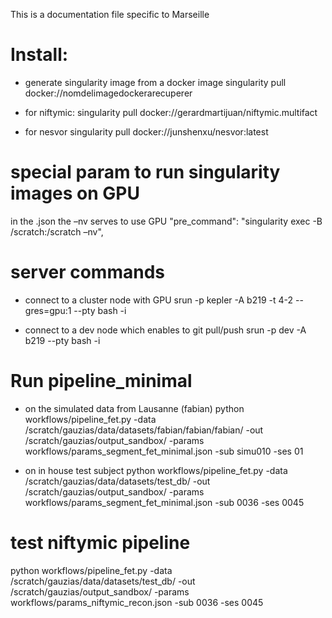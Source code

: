 This is a documentation file specific to Marseille

# Install:
- generate singularity image from a docker image
singularity pull docker://nomdelimagedockerarecuperer

- for niftymic:
singularity pull docker://gerardmartijuan/niftymic.multifact

- for nesvor
singularity pull docker://junshenxu/nesvor:latest

# special param to run singularity images on GPU
in the .json the –nv serves to use GPU
"pre_command": "singularity exec -B /scratch:/scratch –nv",

# server commands 
- connect to a cluster node with GPU
srun -p kepler -A b219 -t 4-2 --gres=gpu:1 --pty bash -i

- connect to a dev node which enables to git pull/push
srun -p dev -A b219 --pty bash -i

# Run pipeline_minimal
- on the simulated data from Lausanne (fabian)
python workflows/pipeline_fet.py -data /scratch/gauzias/data/datasets/fabian/fabian/fabian/ -out /scratch/gauzias/output_sandbox/ -params workflows/params_segment_fet_minimal.json -sub simu010 -ses 01

- on in house test subject
python workflows/pipeline_fet.py -data /scratch/gauzias/data/datasets/test_db/ -out /scratch/gauzias/output_sandbox/ -params workflows/params_segment_fet_minimal.json -sub 0036 -ses 0045

# test niftymic pipeline
python workflows/pipeline_fet.py -data /scratch/gauzias/data/datasets/test_db/ -out /scratch/gauzias/output_sandbox/ -params workflows/params_niftymic_recon.json -sub 0036 -ses 0045